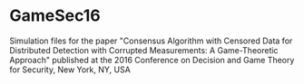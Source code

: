 # GameSec16
Simulation files for the paper "Consensus Algorithm with Censored Data for Distributed Detection with Corrupted Measurements: A Game-Theoretic Approach" published at the 2016 Conference on Decision and Game Theory for Security, New York, NY, USA
